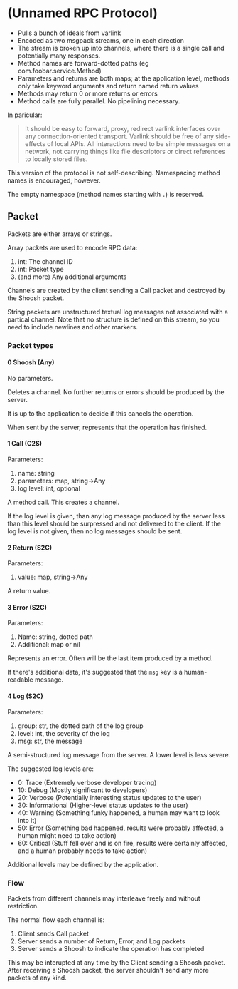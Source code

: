 (Unnamed RPC Protocol)
======================

* Pulls a bunch of ideals from varlink
* Encoded as two msgpack streams, one in each direction
* The stream is broken up into channels, where there is a single call and
potentially many responses.
* Method names are forward-dotted paths (eg com.foobar.service.Method)
* Parameters and returns are both maps; at the application level, methods only take keyword arguments and return named return values
* Methods may return 0 or more returns or errors
* Method calls are fully parallel. No pipelining necessary.

In paricular:

> It should be easy to forward, proxy, redirect varlink interfaces over any connection-oriented transport. Varlink should be free of any side-effects of local APIs. All interactions need to be simple messages on a network, not carrying things like file descriptors or direct references to locally stored files.

This version of the protocol is not self-describing. Namespacing method names is encouraged, however.

The empty namespace (method names starting with `.`) is reserved.

Packet
------

Packets are either arrays or strings.

Array packets are used to encode RPC data:
1. int: The channel ID
2. int: Packet type
3. (and more) Any additional arguments

Channels are created by the client sending a Call packet and destroyed by the Shoosh packet.

String packets are unstructured textual log messages not associated with a partical channel. Note that no structure is defined on this stream, so you need to include newlines and other markers.

### Packet types

#### 0 Shoosh (Any)
No parameters.

Deletes a channel. No further returns or errors should be produced by the server.

It is up to the application to decide if this cancels the operation.

When sent by the server, represents that the operation has finished.

#### 1 Call (C2S)
Parameters:
1. name: string
2. parameters: map, string->Any
3. log level: int, optional

A method call. This creates a channel.

If the log level is given, than any log message produced by the server less than this level should be surpressed and not delivered to the client. If the log level is not given, then no log messages should be sent.

#### 2 Return (S2C)
Parameters:
1. value: map, string->Any

A return value.

#### 3 Error (S2C)
Parameters:
1. Name: string, dotted path
2. Additional: map or nil

Represents an error. Often will be the last item produced by a method.

If there's additional data, it's suggested that the `msg` key is a human-readable message.

#### 4 Log (S2C)
Parameters:
1. group: str, the dotted path of the log group
2. level: int, the severity of the log
3. msg: str, the message

A semi-structured log message from the server. A lower level is less severe.

The suggested log levels are:

* 0: Trace (Extremely verbose developer tracing)
* 10: Debug (Mostly significant to developers)
* 20: Verbose (Potentially interesting status updates to the user)
* 30: Informational (Higher-level status updates to the user)
* 40: Warning (Something funky happened, a human may want to look into it)
* 50: Error (Something bad happened, results were probably affected, a human might need to take action)
* 60: Critical (Stuff fell over and is on fire, results were certainly affected, and a human probably needs to take action)

Additional levels may be defined by the application.


### Flow

Packets from different channels may interleave freely and without restriction.

The normal flow each channel is:

1. Client sends Call packet
2. Server sends a number of Return, Error, and Log packets
3. Server sends a Shoosh to indicate the operation has completed

This may be interupted at any time by the Client sending a Shoosh packet. After receiving a Shoosh packet, the server shouldn't send any more packets of any kind.
